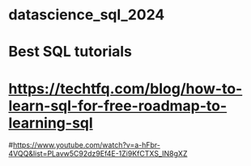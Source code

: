 # datascience_sql_2024

# Best SQL tutorials

# https://techtfq.com/blog/how-to-learn-sql-for-free-roadmap-to-learning-sql
#https://www.youtube.com/watch?v=a-hFbr-4VQQ&list=PLavw5C92dz9Ef4E-1Zi9KfCTXS_IN8gXZ

